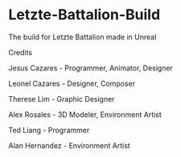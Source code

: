 # Letzte-Battalion-Build
The build for Letzte Battalion made in Unreal

Credits

Jesus Cazares - Programmer, Animator, Designer

Leonel Cazares - Designer, Composer

Therese Lim - Graphic Designer

Alex Rosales - 3D Modeler, Environment Artist

Ted Liang - Programmer

Alan Hernandez - Environment Artist 
